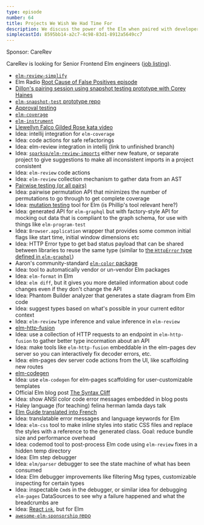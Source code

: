```yaml
---
type: episode
number: 64
title: Projects We Wish We Had Time For
description: We discuss the power of the Elm when paired with developer tools, and we go through our notes to look at Elm tools we wish we had the time to build.
simplecastId: 8595bb14-a2c7-4c98-83d1-8912a5649cc7
---
```


Sponsor: CareRev

CareRev is looking for Senior Frontend Elm engineers ([job listing](https://boards.greenhouse.io/carerev/jobs/5053217003)).

- [`elm-review-simplify`](https://package.elm-lang.org/packages/jfmengels/elm-review-simplify/latest/)
- Elm Radio [Root Cause of False Positives episode](https://elm-radio.com/episode/false-positives/)
- [Dillon's pairing session using snapshot testing prototype with Corey Haines](https://www.youtube.com/watch?v=rOJ4AfJ0ZdM)
- [`elm-snapshot-test` prototype repo](https://github.com/dillonkearns/elm-snapshot-test)
- [Approval testing](https://approvaltests.com/)
- [`elm-coverage`](https://github.com/zwilias/elm-coverage)
- [`elm-instrument`](https://github.com/zwilias/elm-instrument)
- [Llewellyn Falco Gilded Rose kata video](https://www.youtube.com/watch?v=wp6oSVDdbXQ)
- Idea: intellij integration for `elm-coverage`
- Idea: code actions for safe refactorings
- Idea: elm-review integration in intellij (link to unfinished branch)
- Idea: [`sparksp/elm-review-imports`](https://package.elm-lang.org/packages/sparksp/elm-review-imports/latest/) either new feature, or separate project to give suggestions to make all inconsistent imports in a project consistent
- Idea: `elm-review` code actions
- Idea: `elm-review` collection mechanism to gather data from an AST
- [Pairwise testing (or all pairs)](https://github.com/approvals/ApprovalTests.Java/blob/5b5ac443440ae625e47dda7e3b7a198330865d47/approvaltests/docs/Features.md#combinationapprovalsverifybestcoveringpairs)
- Idea: pairwise permutation API that minimizes the number of permutations to go through to get complete coverage
- Idea: [mutation testing](https://en.wikipedia.org/wiki/Mutation_testing) tool for Elm (is Phillip's tool relevant here?)
- Idea: generated API for `elm-graphql` but with factory-style API for mocking out data that is compliant to the graph schema, for use with things like `elm-program-test`
- Idea: `Browser.application` wrapper that provides some common initial flags like start time, initial window dimensions etc
- Idea: HTTP Error type to get bad status payload that can be shared between libraries to reuse the same type (similar to [the `HttpError` type defined in `elm-graphql`](https://package.elm-lang.org/packages/dillonkearns/elm-graphql/latest/Graphql-Http#HttpError))
- Aaron's community-standard [`elm-color` package](https://package.elm-lang.org/packages/avh4/elm-color/latest/)
- Idea: tool to automatically vendor or un-vendor Elm packages
- Idea: `elm-format` in Elm
- Idea: `elm diff`, but it gives you more detailed information about code changes even if they don't change the API
- Idea: Phantom Builder analyzer that generates a state diagram from Elm code
- Idea: suggest types based on what's possible in your current editor context
- Idea: `elm-review` type inference and value inference in `elm-review`
- [elm-http-fusion](https://fusion.lamdera.app/)
- Idea: use a collection of HTTP requests to an endpoint in `elm-http-fusion` to gather better type incormation about an API
- Idea: make tools like `elm-http-fusion` embeddable in the elm-pages dev server so you can interactively fix decoder errors, etc.
- Idea: elm-pages dev server code actions from the UI, like scaffolding new routes
- [elm-codegen](https://github.com/mdgriffith/elm-codegen)
- Idea: use `elm-codegen` for elm-pages scaffolding for user-customizable templates
- Official Elm blog post [The Syntax Cliff](https://elm-lang.org/news/the-syntax-cliff)
- Idea: show ANSI color code error messages embedded in blog posts
- Haley language (for teaching) felina herman lamda days talk
- [Elm Guide translated into French](https://github.com/elm-france/guide.elm-lang.org)
- Idea: translatable error messages and language keywords for Elm
- Idea: `elm-css` tool to make inline styles into static CSS files and replace the styles with a reference to the generated class. Goal: reduce bundle size and performance overhead
- Idea: codemod tool to post-process Elm code using `elm-review` fixes in a hidden temp directory
- Idea: Elm step debugger
- Idea: `elm/parser` debugger to see the state machine of what has been consumed
- Idea: Elm debugger improvements like filtering Msg types, customizable inspecting for certain types
- Idea: inspectable `Cmd`s in the debugger, or similar idea for debugging `elm-pages` DataSources to see why a failure happened and what the breadcrumbs are
- Idea: [React `ink`](https://github.com/vadimdemedes/ink), but for Elm
- [`awesome-elm-sponsorship` repo](https://github.com/jfmengels/awesome-elm-sponsorship)
